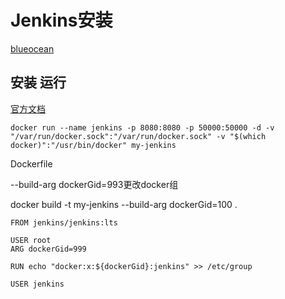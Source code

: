 # Jenkins安装

[blueocean](https://www.chenb.top/2018/05/14/spring-boot-admin-jenkins-docker/)

## 安装 运行

[官方文档](https://github.com/jenkinsci/docker)

```shell
docker run --name jenkins -p 8080:8080 -p 50000:50000 -d -v "/var/run/docker.sock":"/var/run/docker.sock" -v "$(which docker)":"/usr/bin/docker" my-jenkins
```

Dockerfile

--build-arg dockerGid=993更改docker组

docker build -t my-jenkins --build-arg dockerGid=100 .

```shell
FROM jenkins/jenkins:lts

USER root
ARG dockerGid=999

RUN echo "docker:x:${dockerGid}:jenkins" >> /etc/group

USER jenkins
```
